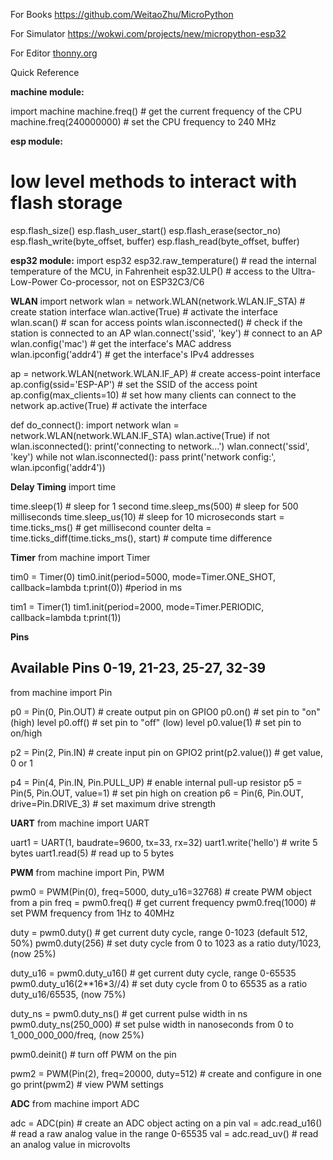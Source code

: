 For Books
https://github.com/WeitaoZhu/MicroPython

For Simulator 
https://wokwi.com/projects/new/micropython-esp32

For Editor
[thonny.org](https://thonny.org/)

Quick Reference

**machine module:**

import machine
machine.freq()          # get the current frequency of the CPU
machine.freq(240000000) # set the CPU frequency to 240 MHz


**esp module:**
# low level methods to interact with flash storage
esp.flash_size()
esp.flash_user_start()
esp.flash_erase(sector_no)
esp.flash_write(byte_offset, buffer)
esp.flash_read(byte_offset, buffer)

**esp32 module:**
import esp32
esp32.raw_temperature() # read the internal temperature of the MCU, in Fahrenheit
esp32.ULP()             # access to the Ultra-Low-Power Co-processor, not on ESP32C3/C6

**WLAN**
import network
wlan = network.WLAN(network.WLAN.IF_STA) # create station interface
wlan.active(True)       # activate the interface
wlan.scan()             # scan for access points
wlan.isconnected()      # check if the station is connected to an AP
wlan.connect('ssid', 'key') # connect to an AP
wlan.config('mac')      # get the interface's MAC address
wlan.ipconfig('addr4')  # get the interface's IPv4 addresses

ap = network.WLAN(network.WLAN.IF_AP) # create access-point interface
ap.config(ssid='ESP-AP') # set the SSID of the access point
ap.config(max_clients=10) # set how many clients can connect to the network
ap.active(True)         # activate the interface

def do_connect():
    import network
    wlan = network.WLAN(network.WLAN.IF_STA)
    wlan.active(True)
    if not wlan.isconnected():
        print('connecting to network...')
        wlan.connect('ssid', 'key')
        while not wlan.isconnected():
            pass
    print('network config:', wlan.ipconfig('addr4'))

**Delay Timing**
import time

time.sleep(1)           # sleep for 1 second
time.sleep_ms(500)      # sleep for 500 milliseconds
time.sleep_us(10)       # sleep for 10 microseconds
start = time.ticks_ms() # get millisecond counter
delta = time.ticks_diff(time.ticks_ms(), start) # compute time difference

**Timer**
from machine import Timer

tim0 = Timer(0)
tim0.init(period=5000, mode=Timer.ONE_SHOT, callback=lambda t:print(0))  #period in ms

tim1 = Timer(1)
tim1.init(period=2000, mode=Timer.PERIODIC, callback=lambda t:print(1))

**Pins**
## Available Pins  0-19, 21-23, 25-27, 32-39
from machine import Pin

p0 = Pin(0, Pin.OUT)    # create output pin on GPIO0
p0.on()                 # set pin to "on" (high) level
p0.off()                # set pin to "off" (low) level
p0.value(1)             # set pin to on/high

p2 = Pin(2, Pin.IN)     # create input pin on GPIO2
print(p2.value())       # get value, 0 or 1

p4 = Pin(4, Pin.IN, Pin.PULL_UP) # enable internal pull-up resistor
p5 = Pin(5, Pin.OUT, value=1) # set pin high on creation
p6 = Pin(6, Pin.OUT, drive=Pin.DRIVE_3) # set maximum drive strength

**UART**
from machine import UART

uart1 = UART(1, baudrate=9600, tx=33, rx=32)
uart1.write('hello')  # write 5 bytes
uart1.read(5)         # read up to 5 bytes

**PWM**
from machine import Pin, PWM

pwm0 = PWM(Pin(0), freq=5000, duty_u16=32768) # create PWM object from a pin
freq = pwm0.freq()         # get current frequency
pwm0.freq(1000)            # set PWM frequency from 1Hz to 40MHz

duty = pwm0.duty()         # get current duty cycle, range 0-1023 (default 512, 50%)
pwm0.duty(256)             # set duty cycle from 0 to 1023 as a ratio duty/1023, (now 25%)

duty_u16 = pwm0.duty_u16() # get current duty cycle, range 0-65535
pwm0.duty_u16(2**16*3//4)  # set duty cycle from 0 to 65535 as a ratio duty_u16/65535, (now 75%)

duty_ns = pwm0.duty_ns()   # get current pulse width in ns
pwm0.duty_ns(250_000)      # set pulse width in nanoseconds from 0 to 1_000_000_000/freq, (now 25%)

pwm0.deinit()              # turn off PWM on the pin

pwm2 = PWM(Pin(2), freq=20000, duty=512)  # create and configure in one go
print(pwm2)                               # view PWM settings

**ADC**
from machine import ADC

adc = ADC(pin)        # create an ADC object acting on a pin
val = adc.read_u16()  # read a raw analog value in the range 0-65535
val = adc.read_uv()   # read an analog value in microvolts


